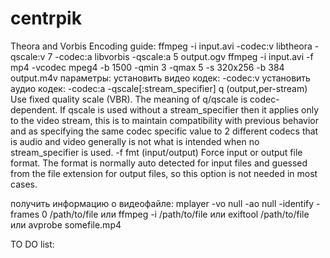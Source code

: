 # centrpik

Theora and Vorbis Encoding guide:
ffmpeg -i input.avi -codec:v libtheora -qscale:v 7 -codec:a libvorbis -qscale:a 5 output.ogv
ffmpeg -i input.avi -f mp4 -vcodec mpeg4 -b 1500 -qmin 3 -qmax 5 -s 320x256 -b 384 output.m4v
параметры:
установить видео кодек:    -codec:v
установить аудио кодек:    -codec:a
-qscale[:stream_specifier] q (output,per-stream)
    Use fixed quality scale (VBR). 
    The meaning of q/qscale is codec-dependent. 
    If qscale is used without a stream_specifier 
    then it applies only to the video stream, 
    this is to maintain compatibility with previous 
    behavior and as specifying the same codec specific 
    value to 2 different codecs that is audio and video 
    generally is not what is intended when no stream_specifier is used. 
-f fmt (input/output)
    Force input or output file format. 
    The format is normally auto detected for input files 
    and guessed from the file extension for output files, 
    so this option is not needed in most cases.

получить информацию о видеофайле:
mplayer -vo null -ao null -identify -frames 0 /path/to/file
или
ffmpeg -i /path/to/file
или
exiftool /path/to/file
или
avprobe somefile.mp4

TO DO list:
